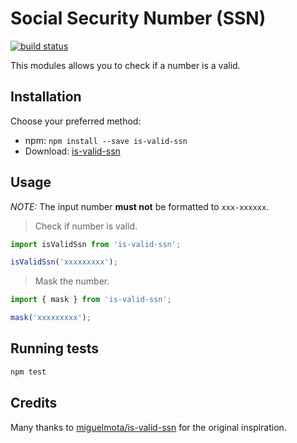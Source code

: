 # Social Security Number (SSN)

[![build status][travis-image]][travis-url]

This modules allows you to check if a number is a valid.

## Installation

Choose your preferred method:

* npm: `npm install --save is-valid-ssn`
* Download: [is-valid-ssn](https://github.com/seegno/is-valid-ssn)

## Usage

*NOTE:* The input number **must not** be formatted to `xxx-xxxxxx`.

> Check if number is valid.

```js
import isValidSsn from 'is-valid-ssn';

isValidSsn('xxxxxxxxx');
```

> Mask the number.

```js
import { mask } from 'is-valid-ssn';

mask('xxxxxxxxx');
```

## Running tests

```sh
npm test
```

[travis-image]: https://img.shields.io/travis/seegno/is-valid-ssn.svg?style=flat-square
[travis-url]: https://travis-ci.org/seegno/is-valid-ssn

## Credits

Many thanks to [miguelmota/is-valid-ssn](https://github.com/miguelmota/is-valid-ssn) for the original inspiration.
